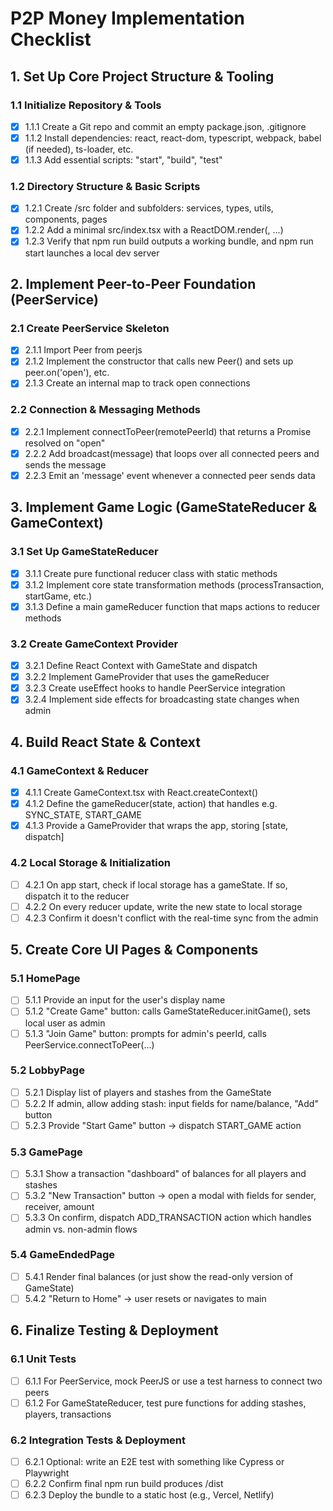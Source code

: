 # P2P Money Implementation Checklist

## 1. Set Up Core Project Structure & Tooling

### 1.1 Initialize Repository & Tools
- [x] 1.1.1 Create a Git repo and commit an empty package.json, .gitignore
- [x] 1.1.2 Install dependencies: react, react-dom, typescript, webpack, babel (if needed), ts-loader, etc.
- [x] 1.1.3 Add essential scripts: "start", "build", "test"

### 1.2 Directory Structure & Basic Scripts
- [x] 1.2.1 Create /src folder and subfolders: services, types, utils, components, pages
- [x] 1.2.2 Add a minimal src/index.tsx with a ReactDOM.render(<App />, ...)
- [x] 1.2.3 Verify that npm run build outputs a working bundle, and npm run start launches a local dev server

## 2. Implement Peer-to-Peer Foundation (PeerService)

### 2.1 Create PeerService Skeleton
- [x] 2.1.1 Import Peer from peerjs
- [x] 2.1.2 Implement the constructor that calls new Peer() and sets up peer.on('open'), etc.
- [x] 2.1.3 Create an internal map to track open connections

### 2.2 Connection & Messaging Methods
- [x] 2.2.1 Implement connectToPeer(remotePeerId) that returns a Promise resolved on "open"
- [x] 2.2.2 Add broadcast(message) that loops over all connected peers and sends the message
- [x] 2.2.3 Emit an 'message' event whenever a connected peer sends data

## 3. Implement Game Logic (GameStateReducer & GameContext)

### 3.1 Set Up GameStateReducer
- [x] 3.1.1 Create pure functional reducer class with static methods
- [x] 3.1.2 Implement core state transformation methods (processTransaction, startGame, etc.)
- [x] 3.1.3 Define a main gameReducer function that maps actions to reducer methods

### 3.2 Create GameContext Provider
- [x] 3.2.1 Define React Context with GameState and dispatch
- [x] 3.2.2 Implement GameProvider that uses the gameReducer
- [x] 3.2.3 Create useEffect hooks to handle PeerService integration
- [x] 3.2.4 Implement side effects for broadcasting state changes when admin

## 4. Build React State & Context

### 4.1 GameContext & Reducer
- [x] 4.1.1 Create GameContext.tsx with React.createContext()
- [x] 4.1.2 Define the gameReducer(state, action) that handles e.g. SYNC_STATE, START_GAME
- [x] 4.1.3 Provide a GameProvider that wraps the app, storing [state, dispatch]

### 4.2 Local Storage & Initialization
- [ ] 4.2.1 On app start, check if local storage has a gameState. If so, dispatch it to the reducer
- [ ] 4.2.2 On every reducer update, write the new state to local storage
- [ ] 4.2.3 Confirm it doesn't conflict with the real-time sync from the admin

## 5. Create Core UI Pages & Components

### 5.1 HomePage
- [ ] 5.1.1 Provide an input for the user's display name
- [ ] 5.1.2 "Create Game" button: calls GameStateReducer.initGame(), sets local user as admin
- [ ] 5.1.3 "Join Game" button: prompts for admin's peerId, calls PeerService.connectToPeer(...)

### 5.2 LobbyPage
- [ ] 5.2.1 Display list of players and stashes from the GameState
- [ ] 5.2.2 If admin, allow adding stash: input fields for name/balance, "Add" button
- [ ] 5.2.3 Provide "Start Game" button → dispatch START_GAME action

### 5.3 GamePage
- [ ] 5.3.1 Show a transaction "dashboard" of balances for all players and stashes
- [ ] 5.3.2 "New Transaction" button → open a modal with fields for sender, receiver, amount
- [ ] 5.3.3 On confirm, dispatch ADD_TRANSACTION action which handles admin vs. non-admin flows

### 5.4 GameEndedPage
- [ ] 5.4.1 Render final balances (or just show the read-only version of GameState)
- [ ] 5.4.2 "Return to Home" → user resets or navigates to main

## 6. Finalize Testing & Deployment

### 6.1 Unit Tests
- [ ] 6.1.1 For PeerService, mock PeerJS or use a test harness to connect two peers
- [ ] 6.1.2 For GameStateReducer, test pure functions for adding stashes, players, transactions

### 6.2 Integration Tests & Deployment
- [ ] 6.2.1 Optional: write an E2E test with something like Cypress or Playwright
- [ ] 6.2.2 Confirm final npm run build produces /dist
- [ ] 6.2.3 Deploy the bundle to a static host (e.g., Vercel, Netlify) 